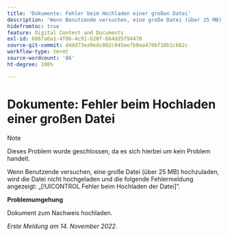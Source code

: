 ```yaml
---
title: 'Dokumente: Fehler beim Hochladen einer großen Datei'
description: 'Wenn Benutzende versuchen, eine große Datei (über 25 MB) hochzuladen, wird die Datei nicht hochgeladen und die folgende Fehlermeldung angezeigt: Fehler beim Hochladen der Datei.'
hidefromtoc: true
feature: Digital Content and Documents
exl-id: 6887a0a1-4f0b-4c91-b20f-664dd5f94470
source-git-commit: d4dd73ea9edc802c945ee7b8aa478bf18b1c662c
workflow-type: tm+mt
source-wordcount: '86'
ht-degree: 100%

---
```


# Dokumente: Fehler beim Hochladen einer großen Datei

<!--This article is on WF and WFP TOCs-->

>[!NOTE]
>
>Dieses Problem wurde geschlossen, da es sich hierbei um kein Problem handelt.

Wenn Benutzende versuchen, eine große Datei (über 25 MB) hochzuladen, wird die Datei nicht hochgeladen und die folgende Fehlermeldung angezeigt: „[!UICONTROL Fehler beim Hochladen der Datei]“.

**Problemumgehung**

Dokument zum Nachweis hochladen.

_Erste Meldung am 14. November 2022._
